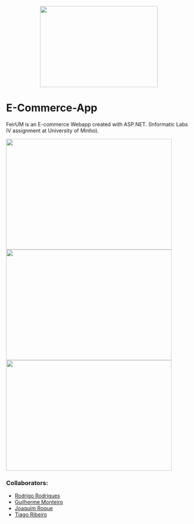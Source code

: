 <div align="center">
    <img src="https://cdn.discordapp.com/attachments/1026633592685744148/1031594134760345670/FeiRUM-removebg-preview.png" width="320px" height="220px"/>
</div>

# E-Commerce-App   
FeirUM is an E-commerce Webapp created with ASP.NET. (Informatic Labs IV assignment at University of Minho).

<div>
    <img src="https://i.imgur.com/BtZ21rC.png" width="450px" height="300px"/>
    <img src="https://i.imgur.com/ApzlvEC.png" width="450px" height="300px"/>
    <img src="https://i.imgur.com/cA2Bx1F.png" width="450px" height="300px"/>
</div>

### Collaborators:  
- [Rodrigo Rodrigues](https://github.com/webst2r)  
- [Guilherme Monteiro](https://github.com/rushmetra) 
- [Joaquim Roque](https://github.com/jtmr05)  
- [Tiago Ribeiro](https://github.com/dangerousKing)  

